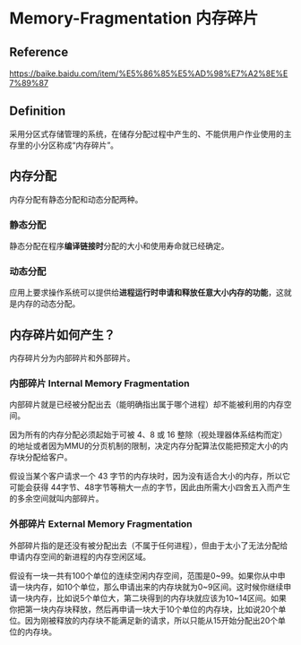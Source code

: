 # Memory-Fragmentation 内存碎片

## Reference
https://baike.baidu.com/item/%E5%86%85%E5%AD%98%E7%A2%8E%E7%89%87


## Definition
采用分区式存储管理的系统，在储存分配过程中产生的、不能供用户作业使用的主存里的小分区称成“内存碎片”。

## 内存分配
内存分配有静态分配和动态分配两种。
### 静态分配
 静态分配在程序**编译链接时**分配的大小和使用寿命就已经确定。

### 动态分配
应用上要求操作系统可以提供给**进程运行时申请和释放任意大小内存的功能**，这就是内存的动态分配。

## 内存碎片如何产生？
内存碎片分为内部碎片和外部碎片。

### 内部碎片 Internal Memory Fragmentation
内部碎片就是已经被分配出去（能明确指出属于哪个进程）却不能被利用的内存空间。

因为所有的内存分配必须起始于可被 4、8 或 16 整除（视处理器体系结构而定）的地址或者因为MMU的分页机制的限制，决定内存分配算法仅能把预定大小的内存块分配给客户。

假设当某个客户请求一个 43 字节的内存块时，因为没有适合大小的内存，所以它可能会获得 44字节、48字节等稍大一点的字节，因此由所需大小四舍五入而产生的多余空间就叫内部碎片。

### 外部碎片 External Memory Fragmentation

外部碎片指的是还没有被分配出去（不属于任何进程），但由于太小了无法分配给申请内存空间的新进程的内存空闲区域。

假设有一块一共有100个单位的连续空闲内存空间，范围是0~99。如果你从中申请一块内存，如10个单位，那么申请出来的内存块就为0~9区间。这时候你继续申请一块内存，比如说5个单位大，第二块得到的内存块就应该为10~14区间。如果你把第一块内存块释放，然后再申请一块大于10个单位的内存块，比如说20个单位。因为刚被释放的内存块不能满足新的请求，所以只能从15开始分配出20个单位的内存块。


